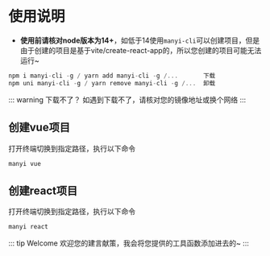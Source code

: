 # 使用说明
- **使用前请核对node版本为14+**，如低于14使用`manyi-cli`可以创建项目，但是由于创建的项目是基于vite/create-react-app的，所以您创建的项目可能无法运行~

```js
npm i manyi-cli -g / yarn add manyi-cli -g /...       下载
npm uni manyi-cli -g / yarn remove manyi-cli -g /...  卸载
```

::: warning 下载不了？
如遇到下载不了，请核对您的镜像地址或换个网络
:::

## 创建vue项目

打开终端切换到指定路径，执行以下命令

```js
manyi vue
```

## 创建react项目

打开终端切换到指定路径，执行以下命令

```js
manyi react
```

::: tip  Welcome
欢迎您的建言献策，我会将您提供的工具函数添加进去的~
:::
